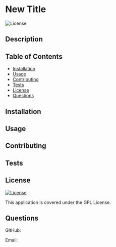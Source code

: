# New Title

  ![License](https://img.shields.io/badge/License-GPL-blue)

  ## Description
  
  
  ## Table of Contents
  - [Installation](#installation)
  - [Usage](#usage)
  - [Contributing](#contributing)
  - [Tests](#tests)
  - [License](#license)
  - [Questions](#questions)
  
  ## Installation
  
  
  ## Usage
  
  
  ## Contributing
  
  
  ## Tests
  
  
  ## License
  [![License](https://img.shields.io/badge/License-GPL-blue)](https://www.gnu.org/licenses/gpl-3.0)

  This application is covered under the GPL License.
  
  ## Questions
  
  
 
  GitHub: [](https://github.com/)
  

  Email: 

